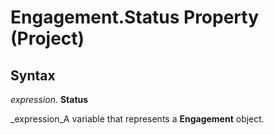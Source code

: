 
# Engagement.Status Property (Project)

## Syntax

 _expression_. **Status**

 _expression_A variable that represents a  **Engagement** object.

